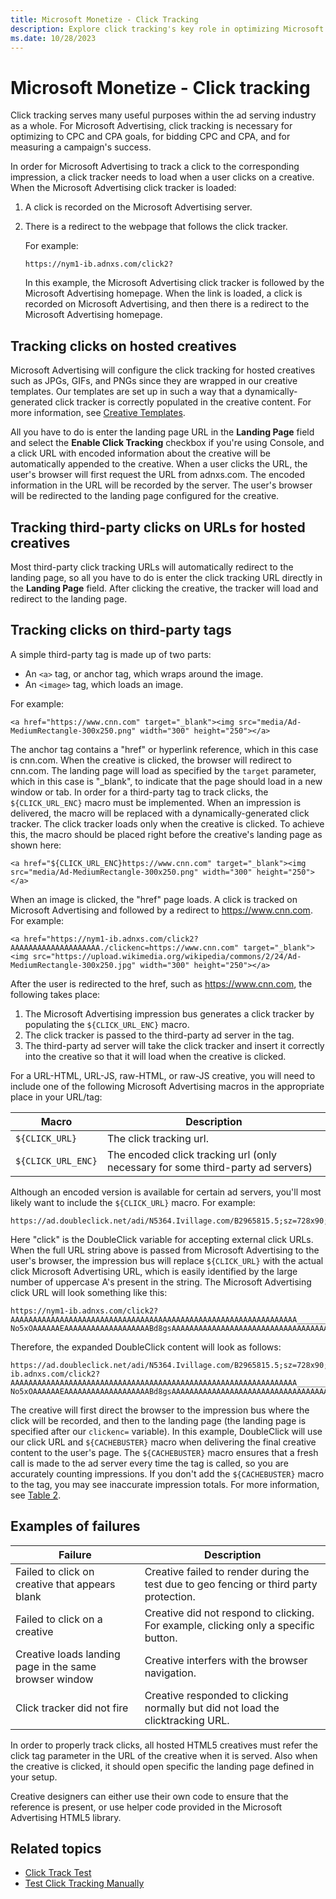 ```yaml
---
title: Microsoft Monetize - Click Tracking
description: Explore click tracking's key role in optimizing Microsoft Advertising for CPC and CPA goals, bidding, and gauging campaign success.
ms.date: 10/28/2023
---
```


# Microsoft Monetize - Click tracking

Click tracking serves many useful purposes within the ad serving industry as a whole. For Microsoft Advertising, click tracking is necessary for optimizing to CPC and CPA goals, for bidding CPC and CPA, and for measuring a campaign's success.

In order for Microsoft Advertising to track a click to the corresponding impression, a click tracker needs to load when a user clicks on a creative. When the Microsoft Advertising click tracker is loaded:

1. A click is recorded on the Microsoft Advertising server.
1. There is a redirect to the webpage that follows the click tracker.

    For example:

    ```
    https://nym1-ib.adnxs.com/click2?
    ```

    In this example, the Microsoft Advertising click tracker is followed by the Microsoft Advertising homepage. When the link is loaded, a click is recorded on Microsoft Advertising, and then there is a redirect to the Microsoft Advertising homepage.

## Tracking clicks on hosted creatives

Microsoft Advertising will configure the click tracking for hosted creatives such as JPGs, GIFs, and PNGs since they are wrapped in our creative templates. Our templates are set up in such a way that a dynamically-generated click tracker is correctly populated in the creative content. For more information, see [Creative Templates](creative-templates.md).

All you have to do is enter the landing page URL in the **Landing Page** field and select the **Enable Click Tracking** checkbox if you're using Console, and a click URL with encoded information about the creative will be automatically appended to the creative. When a user clicks the URL, the user's browser will first request the URL from adnxs.com. The encoded information in the URL will be recorded by the server. The user's browser will be redirected to the landing page configured for the creative.

## Tracking third-party clicks on URLs for hosted creatives

Most third-party click tracking URLs will automatically redirect to the landing page, so all you have to do is enter the click tracking URL directly in the **Landing Page** field. After clicking the creative, the tracker will load and redirect to the landing page.

## Tracking clicks on third-party tags

A simple third-party tag is made up of two parts:

- An `<a>` tag, or anchor tag, which wraps around the image.
- An `<image>` tag, which loads an image.

For example:

```
<a href="https://www.cnn.com" target="_blank"><img src="media/Ad-MediumRectangle-300x250.png" width="300" height="250"></a>
```

The anchor tag contains a "href" or hyperlink reference, which in this case is cnn.com. When the creative is clicked, the browser will redirect to cnn.com. The landing page will load as specified by the `target` parameter, which in this case is "\_blank", to indicate that the page should load in a new window or tab. In order for a third-party tag to track clicks, the `${CLICK_URL_ENC}` macro must be implemented. When an impression is delivered, the macro will be replaced with a dynamically-generated click tracker. The click tracker loads only when the creative is clicked. To achieve this, the macro should be placed right before the creative's landing page as shown here:

```
<a href="${CLICK_URL_ENC}https://www.cnn.com" target="_blank"><img src="media/Ad-MediumRectangle-300x250.png" width="300" height="250"></a>
```

When an image is clicked, the "href" page loads. A click is tracked on Microsoft Advertising and followed by a redirect to https://www.cnn.com. For example:

```
<a href="https://nym1-ib.adnxs.com/click2?AAAAAAAAAAAAAAAAAAAA./clickenc=https://www.cnn.com" target="_blank"><img src="https://upload.wikimedia.org/wikipedia/commons/2/24/Ad-MediumRectangle-300x250.jpg" width="300" height="250"></a>
```

After the user is redirected to the href, such as https://www.cnn.com, the following takes place:

1. The Microsoft Advertising impression bus generates a click tracker by populating the `${CLICK_URL_ENC}` macro.
1. The click tracker is passed to the third-party ad server in the tag.
1. The third-party ad server will take the click tracker and insert it correctly into the creative so that it will load when the creative is clicked.

For a URL-HTML, URL-JS, raw-HTML, or raw-JS creative, you will need to include one of the following Microsoft Advertising macros in the appropriate place in your URL/tag:

| Macro | Description |
|--|--|
| `${CLICK_URL}` | The click tracking url. |
| `${CLICK_URL_ENC}` | The encoded click tracking url (only necessary for some third-party ad servers) |

Although an encoded version is available for certain ad servers, you'll most likely want to include the `${CLICK_URL}` macro. For example:

```
https://ad.doubleclick.net/adi/N5364.Ivillage.com/B2965815.5;sz=728x90;click=${CLICK_URL};ord=${CACHEBUSTER}?
```

Here "click" is the DoubleClick variable for accepting external click URLs. When the full URL string above is passed from Microsoft Advertising to the user's browser, the impression bus 
will replace `${CLICK_URL}` with the actual click Microsoft Advertising URL, which is easily identified by the large number of uppercase A's present in the string. The Microsoft Advertising click URL will look something like this:

```
https://nym1-ib.adnxs.com/click2?AAAAAAAAAAAAAAAAAAAAAAAAAAAAAAAAAAAAAAAAAAAAAAAAAAAAAAAAAAAAAAAA__________-No5xOAAAAAAEAAAAAAAAAAAAAAAAAAABd8gsAAAAAAAAAAAAAAAAAAAAAAAAAAAAAAAAAAAAAAQAAAAAAAAEAcAsHNwAAAAA./clickenc=
```

Therefore, the expanded DoubleClick content will look as follows:

```
https://ad.doubleclick.net/adi/N5364.Ivillage.com/B2965815.5;sz=728x90;click=https://nym1-ib.adnxs.com/click2?AAAAAAAAAAAAAAAAAAAAAAAAAAAAAAAAAAAAAAAAAAAAAAAAAAAAAAAAAAAAAAAA__________-No5xOAAAAAAEAAAAAAAAAAAAAAAAAAABd8gsAAAAAAAAAAAAAAAAAAAAAAAAAAAAAAAAAAAAAAQAAAAAAAAEAcAsHNwAAAAA./clickenc=;ord=1330398521?
```

The creative will first direct the browser to the impression bus where the click will be recorded, and then to the landing page (the landing page is specified after our `clickenc=` variable). In this example, DoubleClick will use our click URL and `${CACHEBUSTER}` macro when delivering the final creative content to the user's page. The `${CACHEBUSTER}` macro ensures that a fresh call is made to the ad server every time the tag is called, so you are accurately counting impressions. If you don't add the `${CACHEBUSTER}` macro to the tag, you may see inaccurate impression totals. For more information, see [Table 2](supported-creative-macros.md).

## Examples of failures

| Failure | Description |
|--|--|
| Failed to click on creative that appears blank | Creative failed to render during the test due to geo fencing or third party protection. |
| Failed to click on a creative | Creative did not respond to clicking. For example, clicking only a specific button. |
| Creative loads landing page in the same browser window | Creative interfers with the browser navigation. |
| Click tracker did not fire | Creative responded to clicking normally but did not load the clicktracking URL. |

In order to properly track clicks, all hosted HTML5 creatives must refer the click tag parameter in the URL of the creative when it is served. Also when the creative is clicked, it should open specific the landing page defined in your setup.

Creative designers can either use their own code to ensure that the reference is present, or use helper code provided in the Microsoft Advertising HTML5 library.

## Related topics

- [Click Track Test](click-track-test.md)
- [Test Click Tracking Manually](test-click-tracking-manually.md)
